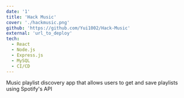 ```yaml
---
date: '1'
title: 'Hack Music'
cover: './hackmusic.png'
github: 'https://github.com/Yui1002/Hack-Music'
external: 'url_to_deploy'
tech:
  - React
  - Node.js
  - Express.js
  - MySQL
  - CI/CD
---
```


Music playlist discovery app that allows users to get and save playlists using Spotify's API

<!-- A minimal, dark blue theme for VS Code, Sublime Text, Atom, iTerm, and more. Available on [Visual Studio Marketplace](https://marketplace.visualstudio.com/items?itemName=brittanychiang.halcyon-vscode), [Package Control](https://packagecontrol.io/packages/Halcyon%20Theme), [Atom Package Manager](https://atom.io/themes/halcyon-syntax), and [npm](https://www.npmjs.com/package/hyper-halcyon-theme). -->
